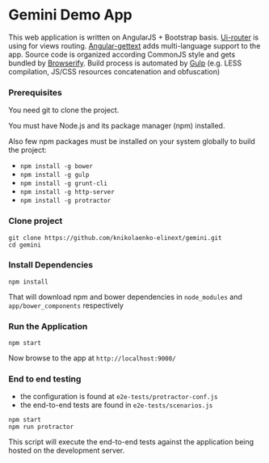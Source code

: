 # Gemini Demo App

This web application is written on AngularJS + Bootstrap basis. [Ui-router](https://github.com/angular-ui/ui-router) is using for views routing. [Angular-gettext](https://angular-gettext.rocketeer.be/) adds multi-language support to the app. Source code is organized according CommonJS style and gets bundled by [Browserify](http://browserify.org/). Build process is automated by [Gulp](http://gulpjs.com/) (e.g. LESS compilation, JS/CSS resources concatenation and obfuscation)

### Prerequisites

You need git to clone the project.

You must have Node.js and its package manager (npm) installed.

Also few npm packages must be installed on your system globally to build the project:

* `npm install -g bower`
* `npm install -g gulp`
* `npm install -g grunt-cli`
* `npm install -g http-server`
* `npm install -g protractor`

### Clone project

	git clone https://github.com/knikolaenko-elinext/gemini.git
	cd gemini
	
### Install Dependencies

	npm install
	
That will download npm and bower dependencies in `node_modules` and `app/bower_components` respectively

### Run the Application

	npm start
	
Now browse to the app at `http://localhost:9000/`

### End to end testing

* the configuration is found at `e2e-tests/protractor-conf.js`
* the end-to-end tests are found in `e2e-tests/scenarios.js`

```
npm start
npm run protractor
```

This script will execute the end-to-end tests against the application being hosted on the
development server.